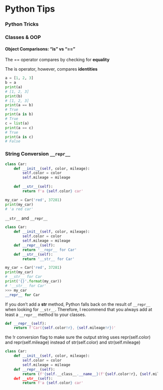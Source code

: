 # Python Tips

### Python Tricks

### Classes & OOP

#### Object Comparisons: “is” vs “==”

The == operator compares by checking for **equality**

The is operator, however, compares **identities**

```python
a = [1, 2, 3]
b = a
print(a)
# [1, 2, 3]
print(b)
# [1, 2, 3]
print(a == b)
# True
print(a is b)
# True
c = list(a)
print(a == c)
# True
print(a is c)
# False
```

### String Conversion `__repr__`

```python
class Car:
	def __init__(self, color, mileage):
		self.color = color
		self.mileage = mileage
		
	def __str__(self):
		return f'a {self.color} car'

my_car = Car('red', 37281)
print(my_car)
# 'a red car'
```

`__str__` and `__repr__`

```python
class Car:
	def __init__(self, color, mileage):
		self.color = color
		self.mileage = mileage
	def __repr__(self):
		return '__repr__ for Car'
	def __str__(self):
		return '__str__ for Car'

my_car = Car('red', 37281)
print(my_car)
# __str__ for Car
print('{}'.format(my_car))
# '__str__ for Car'
>>> my_car
__repr__ for Car
```

If you don’t add a **str** method, Python falls back on the result of `__repr__` when looking for `__str__`. Therefore, I recommend that you always add at least a `__repr__` method to your classes.

```python
def __repr__(self):
	return f'Car({self.color!r}, {self.mileage!r})'
```

the !r conversion flag to make sure the output string uses repr(self.color) and repr(self.mileage) instead of str(self.color) and str(self.mileage)

```python
class Car:
	def __init__(self, color, mileage):
		self.color = color
		self.mileage = mileage
	def __repr__(self):
		return (f'{self.__class__.__name__}(f'{self.color!r}, {self.mileage!r})')
	def __str__(self):
		return f'a {self.color} car'
```
